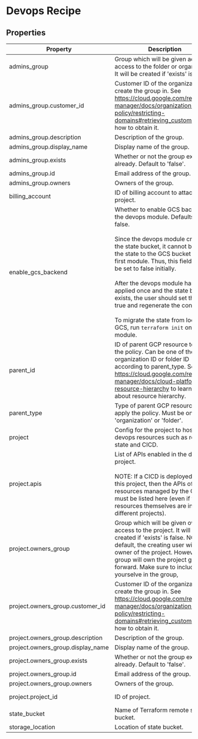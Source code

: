 # Devops Recipe

<!-- These files are auto generated -->

## Properties

| Property | Description | Type | Required | Default | Pattern |
| -------- | ----------- | ---- | -------- | ------- | ------- |
| admins_group | Group which will be given admin access to the folder or organization.        It will be created if 'exists' is false. | object | true | - | - |
| admins_group.customer_id | Customer ID of the organization to create the group in.            See <https://cloud.google.com/resource-manager/docs/organization-policy/restricting-domains#retrieving_customer_id>            for how to obtain it. | string | false | - | - |
| admins_group.description | Description of the group. | string | false | - | - |
| admins_group.display_name | Display name of the group. | string | false | - | - |
| admins_group.exists | Whether or not the group exists already. Default to 'false'. | boolean | false | false | - |
| admins_group.id | Email address of the group. | string | true | - | - |
| admins_group.owners | Owners of the group. | array(string) | false | - | - |
| billing_account | ID of billing account to attach to this project. | string | false | - | - |
| enable_gcs_backend | Whether to enable GCS backend for the devops module.        Defaults to false.<br><br>Since the devops module creates the state bucket, it cannot back up        the state to the GCS bucket on the first module. Thus, this field        should be set to false initially.<br><br>After the devops module has been applied once and the state bucket        exists, the user should set this to true and regenerate the configs.<br><br>To migrate the state from local to GCS, run `terraform init` on the        module. | boolean | false | false | - |
| parent_id | ID of parent GCP resource to apply the policy.        Can be one of the organization ID or folder ID according to parent_type.        See https://cloud.google.com/resource-manager/docs/cloud-platform-resource-hierarchy to learn more about resource hierarchy. | string | false | - | ^[0-9]{8,25}$ |
| parent_type | Type of parent GCP resource to apply the policy.        Must be one of 'organization' or 'folder'. | string | false | - | ^organization\|folder$ |
| project | Config for the project to host devops resources such as remote state and CICD. | object | true | - | - |
| project.apis | List of APIs enabled in the devops project.<br><br>NOTE: If a CICD is deployed within this project, then the APIs of            all resources managed by the CICD must be listed here            (even if the resources themselves are in different projects). | array(string) | false | - | - |
| project.owners_group | Group which will be given owner access to the project.            It will be created if 'exists' is false.            NOTE: By default, the creating user will be the owner of the project.            However, this group will own the project going forward. Make sure to include            yourselve in the group, | object | true | - | - |
| project.owners_group.customer_id | Customer ID of the organization to create the group in.                See <https://cloud.google.com/resource-manager/docs/organization-policy/restricting-domains#retrieving_customer_id>                for how to obtain it. | string | false | - | - |
| project.owners_group.description | Description of the group. | string | false | - | - |
| project.owners_group.display_name | Display name of the group. | string | false | - | - |
| project.owners_group.exists | Whether or not the group exists already. Default to 'false'. | boolean | false | false | - |
| project.owners_group.id | Email address of the group. | string | true | - | - |
| project.owners_group.owners | Owners of the group. | array(string) | false | - | - |
| project.project_id | ID of project. | string | true | - | ^[a-z][a-z0-9\-]{4,28}[a-z0-9]$ |
| state_bucket | Name of Terraform remote state bucket. | string | false | - | - |
| storage_location | Location of state bucket. | string | false | - | - |
